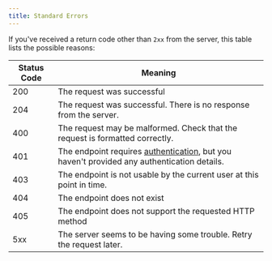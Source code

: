 ```yaml
---
title: Standard Errors
---
```


If you've received a return code other than `2xx` from the server, this table lists the possible reasons:

| Status Code | Meaning                                                                                            |
|-------------|----------------------------------------------------------------------------------------------------|
| 200         | The request was successful                                                                         |
| 204         | The request was successful. There is no response from the server.                                  |
| 400         | The request may be malformed. Check that the request is formatted correctly.                       |
| 401         | The endpoint requires [authentication](auth), but you haven't provided any authentication details. |
| 403         | The endpoint is not usable by the current user at this point in time.                              |
| 404         | The endpoint does not exist                                                                        |
| 405         | The endpoint does not support the requested HTTP method                                            |
| 5xx         | The server seems to be having some trouble. Retry the request later.                               |